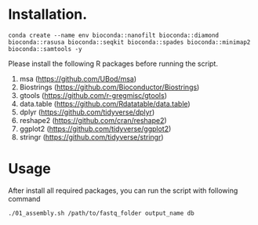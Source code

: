 # Installation.

``` 
conda create --name env bioconda::nanofilt bioconda::diamond bioconda::rasusa bioconda::seqkit bioconda::spades bioconda::minimap2 bioconda::samtools -y
```

Please install the following R packages before running the script.
1. msa (https://github.com/UBod/msa)
2. Biostrings (https://github.com/Bioconductor/Biostrings)
3. gtools (https://github.com/r-gregmisc/gtools)
4. data.table (https://github.com/Rdatatable/data.table)
5. dplyr (https://github.com/tidyverse/dplyr)
6. reshape2 (https://github.com/cran/reshape2)
7. ggplot2 (https://github.com/tidyverse/ggplot2)
8. stringr (https://github.com/tidyverse/stringr)

# Usage
After install all required packages, you can run the script with following command

```
./01_assembly.sh /path/to/fastq_folder output_name db
```

